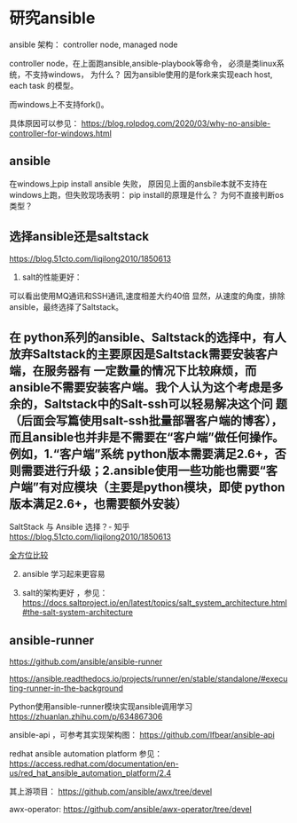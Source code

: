 

# 研究ansible 

ansible 架构： controller node, managed node 

controller node，在上面跑ansible,ansible-playbook等命令， 必须是类linux系统，不支持windows， 为什么？ 因为ansible使用的是fork来实现each host, each task 的模型。 

而windows上不支持fork()。 

具体原因可以参见： https://blog.rolpdog.com/2020/03/why-no-ansible-controller-for-windows.html

## ansible  

在windows上pip install ansible 失败， 原因见上面的ansbile本就不支持在windows上跑，但失败现场表明： pip install的原理是什么？ 为何不直接判断os类型？ 




## 选择ansible还是saltstack 

https://blog.51cto.com/liqilong2010/1850613

1. salt的性能更好： 

可以看出使用MQ通讯和SSH通讯,速度相差大约40倍
显然，从速度的角度，排除ansible，最终选择了Saltstack。

在 python系列的ansible、Saltstack的选择中，有人放弃Saltstack的主要原因是Saltstack需要安装客户端，在服务器有 一定数量的情况下比较麻烦，而ansible不需要安装客户端。我个人认为这个考虑是多余的，Saltstack中的Salt-ssh可以轻易解决这个问 题（后面会写篇使用salt-ssh批量部署客户端的博客），而且ansible也并非是不需要在“客户端”做任何操作。例如，1.“客户端”系统 python版本需要满足2.6+，否则需要进行升级；2.ansible使用一些功能也需要“客户端”有对应模块（主要是python模块，即使 python版本满足2.6+，也需要额外安装）
-----------------------------------
SaltStack 与 Ansible 选择？- 知乎
https://blog.51cto.com/liqilong2010/1850613


[全方位比较](https://cloud.tencent.com/developer/article/1628268)

2. ansible 学习起来更容易

3. salt的架构更好 ，参见： https://docs.saltproject.io/en/latest/topics/salt_system_architecture.html#the-salt-system-architecture


## ansible-runner 

https://github.com/ansible/ansible-runner

https://ansible.readthedocs.io/projects/runner/en/stable/standalone/#executing-runner-in-the-background


Python使用ansible-runner模块实现ansible调用学习
https://zhuanlan.zhihu.com/p/634867306


ansible-api ，可参考其实现架构图： https://github.com/lfbear/ansible-api

redhat ansible automation platform 参见：https://access.redhat.com/documentation/en-us/red_hat_ansible_automation_platform/2.4

其上游项目： https://github.com/ansible/awx/tree/devel

awx-operator: https://github.com/ansible/awx-operator/tree/devel
